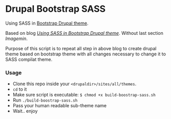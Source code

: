 # Drupal Bootstrap SASS

Using SASS in [Bootstrap Drupal theme](https://www.drupal.org/project/bootstrap). 

Based on blog *[Using SASS in Bootstrap Drupal theme](http://www.webfoobar.com/node/9)*. Without last section *Imagemin*.

Purpose of this script is to repeat all step in above blog to create drupal theme based on bootstrap theme with all changes necessary to change it to SASS compilat theme.

### Usage

* Clone this repo inside your `<drupaldir>/sites/all/themes`.
* `cd` to it
* Make sure script is executable: `$ chmod +x build-boostrap-sass.sh`
* Run `./build-boostrap-sass.sh`
* Pass your human readable sub-theme name
* Wait.. enjoy


